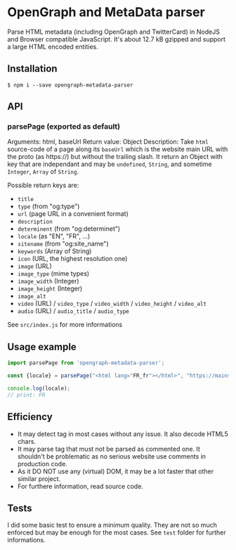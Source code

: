 # OpenGraph and MetaData parser
Parse HTML metadata (including OpenGraph and TwitterCard) in NodeJS and Browser compatible JavaScript. It's about 12.7 kB gzipped and support a large HTML encoded entities.

## Installation
```shell
$ npm i --save opengraph-metadata-parser
```
## API
### parsePage (exported as default)
Arguments: html, baseUrl
Return value: Object
Description:
Take `html` source-code of a page along its `baseUrl` which is the website main URL with the proto (as https://) but without the trailing slash.
It return an Object with key that are independant and may be `undefined`, `String`, and sometime `Integer`, `Array` of `String`.

Possible return keys are:
- `title`
- `type` (from "og:type")
- `url` (page URL in a convenient format)
- `description`
- `determinent` (from "og:determinet")
- `locale` (as "EN", "FR", ...)
- `sitename` (from "og:site_name")
- `keywords` (Array of String)
- `icon` (URL, the highest resolution one)
- `image` (URL)
- `image_type` (mime types)
- `image_width` (Integer)
- `image_height` (Integer)
- `image_alt`
- `video` (URL) / `video_type` / `video_width` / `video_height` / `video_alt`
- `audio` (URL) / `audio_title` / `audio_type`

See `src/index.js` for more informations

## Usage example

```javascript
import parsePage from 'opengraph-metadata-parser';

const {locale} = parsePage("<html lang="FR_fr"></html>", "https://mainsite.fr");

console.log(locale);
// print: FR
```


## Efficiency
- It may detect tag in most cases without any issue. It also decode HTML5 chars.
- It may parse tag that must not be parsed as commented one. It shouldn't be problematic as no serious website use comments in production code.
- As it DO NOT use any (virtual) DOM, it may be a lot faster that other similar project.
- For furthere information, read source code.

## Tests
I did some basic test to ensure a minimum quality. They are not so much enforced but may be enough for the most cases. See `test` folder for further informations.

